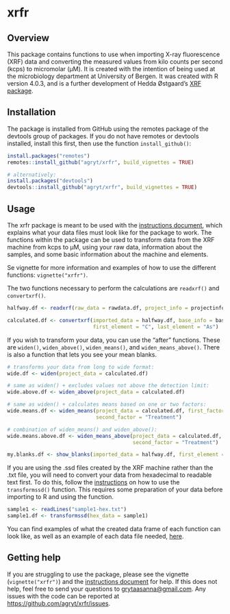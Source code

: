 
# xrfr

## Overview

This package contains functions to use when importing X-ray fluorescence
(XRF) data and converting the measured values from kilo counts per
second (kcps) to micromolar (µM). It is created with the intention of
being used at the microbiology department at University of Bergen. It
was created with R version 4.0.3, and is a further development of Hedda
Østgaard’s [XRF package](https://github.com/heddaost/XRF).

## Installation

The package is installed from GitHub using the remotes package of the
devtools group of packages. If you do not have remotes or devtools
installed, install this first, then use the function `install_github()`:

``` r
install.packages("remotes")
remotes::install_github("agryt/xrfr", build_vignettes = TRUE)

# alternatively:
install.packages("devtools")
devtools::install_github("agryt/xrfr", build_vignettes = TRUE)
```

## Usage

The xrfr package is meant to be used with the [instructions
document](https://github.com/agryt/xrfr/blob/master/INSTRUCTIONS.pdf),
which explains what your data files must look like for the package to
work. The functions within the package can be used to transform data
from the XRF machine from kcps to µM, using your raw data, information
about the samples, and some basic information about the machine and
elements.

Se vignette for more information and examples of how to use the
different functions: `vignette("xrfr")`.

The two functions necessary to perform the calculations are `readxrf()`
and `convertxrf()`.

``` r
halfway.df <- readxrf(raw_data = rawdata.df, project_info = projectinfo.df)

calculated.df <- convertxrf(imported_data = halfway.df, base_info = baseinfo.df, year = "2019",
                            first_element = "C", last_element = "As")
```

If you wish to transform your data, you can use the “after” functions.
These are `widen()`, `widen_above()`, `widen_means()`, and
`widen_means_above()`. There is also a function that lets you see your
mean blanks.

``` r
# transforms your data from long to wide format:
wide.df <- widen(project_data = calculated.df)

# same as widen() + excludes values not above the detection limit:
wide.above.df <- widen_above(project_data = calculated.df)

# same as widen() + calculates means based on one or two factors:
wide.means.df <- widen_means(project_data = calculated.df, first_factor = "Day",
                             second_factor = "Treatment")

# combination of widen_means() and widen_above():
wide.means.above.df <- widen_means_above(project_data = calculated.df, first_factor = "Day",
                                         second_factor = "Treatment")

my.blanks.df <- show_blanks(imported_data = halfway.df, first_element = "C", last_element = "As")
```

If you are using the .ssd files created by the XRF machine rather than
the .txt file, you will need to convert your data from hexadecimal to
readable text first. To do this, follow the
[instructions](https://github.com/agryt/xrfr/blob/master/INSTRUCTIONS.pdf)
on how to use the `transformssd()` function. This requires some
preparation of your data before importing to R and using the function.

``` r
sample1 <- readLines("sample1-hex.txt")
sample1.df <- transformssd(hex_data = sample1)
```

You can find examples of what the created data frame of each function
can look like, as well as an example of each data file needed,
[here](https://github.com/agryt/xrfr/tree/master/inst/extdata).

## Getting help

If you are struggling to use the package, please see the vignette
(`vignette("xrfr")`) and the [instructions
document](https://github.com/agryt/xrfr/blob/master/INSTRUCTIONS.pdf)
for help. If this does not help, feel free to send your questions to
<grytaasanna@gmail.com>. Any issues with the code can be reported at
<https://github.com/agryt/xrfr/issues>.
